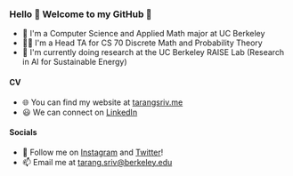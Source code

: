 ### Hello 👋 Welcome to my GitHub 🤖

- 🐻 I'm a Computer Science and Applied Math major at UC Berkeley 
- 👨‍🏫 I'm a Head TA for CS 70 Discrete Math and Probability Theory
- 🔭 I'm currently doing research at the UC Berkeley RAISE Lab (Research in AI for Sustainable Energy)

#### CV
- 🌐 You can find my website at [tarangsriv.me](tarangsriv.me)
- 😃 We can connect on [LinkedIn](https://www.linkedin.com/in/tarangsriv/)

#### Socials
- 💛 Follow me on [Instagram](https://www.instagram.com/tsgoten/) and [Twitter](https://twitter.com/tsgoten)! 
- 📫 Email me at [tarang.sriv@berkeley.edu](mailto:tarang.sriv@berkeley.edu)
<!--
**tsgoten/tsgoten** is a ✨ _special_ ✨ repository because its `README.md` (this file) appears on your GitHub profile.

Here are some ideas to get you started:

- 🔭 I’m currently working on ...
- 🌱 I’m currently learning ...
- 👯 I’m looking to collaborate on ...
- 🤔 I’m looking for help with ...
- 💬 Ask me about ...
- 📫 How to reach me: ...
- 😄 Pronouns: ...
- ⚡ Fun fact: ...
-->
